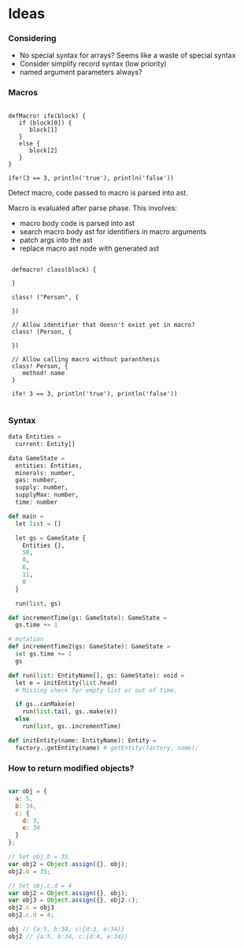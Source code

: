 # Ideas

### Considering

- No special syntax for arrays? Seems like a waste of special syntax
- Consider simplify record syntax (low priority)
- named argument parameters always?

### Macros
```

defMacro! ife(block) {
   if (block[0]) {
      block[1]
   }
   else {
      block[2]
   }
}

ife!(3 == 3, println('true'), println('false'))

```

Detect macro, code passed to macro is parsed into ast. 

Macro is evaluated after parse phase. This involves:
 - macro body code is parsed into ast
 - search macro body ast for identifiers in macro arguments
 - patch args into the ast
 - replace macro ast node with generated ast
 

```
 
 defmacro! class(block) {
    
 }
 
 class! ("Person", {
    
 })
 
 // Allow identifier that doesn't exist yet in macro?
 class! (Person, {
    
 })
 
 // Allow calling macro without paranthesis 
 class! Person, {
    method! name
 }
 
 ife! 3 == 3, println('true'), println('false'))
 
```


### Syntax
```python
data Entities =
  current: Entity[]

data GameState =
  entities: Entities,
  minerals: number,
  gas: number,
  supply: number,
  supplyMax: number,
  time: number

def main =
  let list = []

  let gs = GameState {
    Entities {},
    50,
    0,
    6,
    11,
    0
  }

  run(list, gs)

def incrementTime(gs: GameState): GameState =
  gs.time += 1

# mutation
def incrementTime2(gs: GameState): GameState =
  set gs.time += 1
  gs

def run(list: EntityName[], gs: GameState): void =
  let e = initEntity(list.head)
  # Missing check for empty list or out of time.

  if gs..canMake(e)
    run(list.tail, gs..make(e))
  else
    run(list, gs..incrementTime)

def initEntity(name: EntityName): Entity =
  factory..getEntity(name) # getEntity(factory, name);
```

### How to return modified objects?
```javascript

var obj = {
  a: 5,
  b: 34,
  c: {
    d: 3,
    e: 34
  }
};

// Set obj.b = 35
var obj2 = Object.assign({}, obj);
obj2.b = 35;

// Set obj.c.d = 4
var obj2 = Object.assign({}, obj);
var obj3 = Object.assign({}, obj2.c);
obj2.c = obj3
obj2.c.d = 4;

obj // {a:5, b:34, c:{d:3, e:34}}
obj2 // {a:5, b:34, c:{d:4, e:34}}

```
